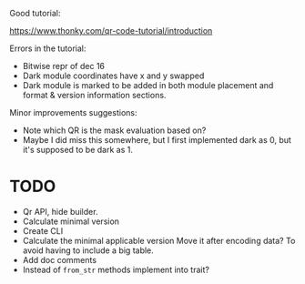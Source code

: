 Good tutorial:

<https://www.thonky.com/qr-code-tutorial/introduction>

Errors in the tutorial:
* Bitwise repr of dec 16
* Dark module coordinates have x and y swapped
* Dark module is marked to be added in both module placement and format & version information sections.

Minor improvements suggestions:
* Note which QR is the mask evaluation based on?
* Maybe I did miss this somewhere, but I first implemented dark as 0,
  but it's supposed to be dark as 1.

# TODO

* Qr API, hide builder.
* Calculate minimal version
* Create CLI
* Calculate the minimal applicable version
  Move it after encoding data? To avoid having to include a big table.
* Add doc comments
* Instead of `from_str` methods implement into trait?


